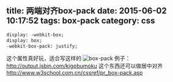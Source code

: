 title: 两端对齐box-pack
date: 2015-06-02 10:17:52
tags: box-pack
category: css
---
```html
display: -webkit-box;
display: box;
-webkit-box-pack: justify;
```
这个属性真好玩，适合写这样的
![box-pack](/img/201511041358.png)
例子： http://output.jsbin.com/kigobumoku
这个东西还可以做居中对齐
http://www.w3school.com.cn/cssref/pr_box-pack.asp